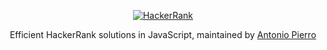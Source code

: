 <p align="center">
  <a href="https://www.hackerrank.com/antonio_pierro">
    <img alt="HackerRank" src="https://user-images.githubusercontent.com/1194257/65596422-1cef2080-df97-11e9-9abb-a225204d1805.png">
  </a>
</p>
<p align="center">
  Efficient HackerRank solutions in JavaScript, maintained by 
  <a alt="HackerRank Profile" href="https://www.hackerrank.com/antonio_pierro?hr_r=1" >Antonio Pierro</a>
</p>
